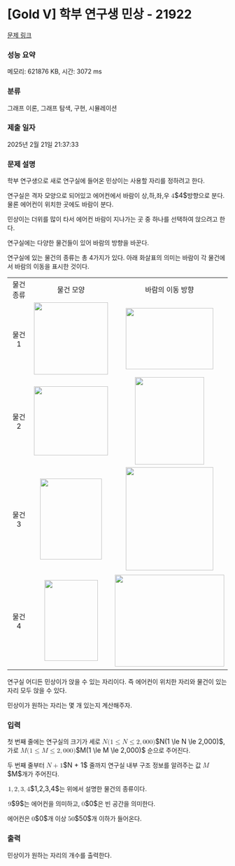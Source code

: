 # [Gold V] 학부 연구생 민상 - 21922 

[문제 링크](https://www.acmicpc.net/problem/21922) 

### 성능 요약

메모리: 621876 KB, 시간: 3072 ms

### 분류

그래프 이론, 그래프 탐색, 구현, 시뮬레이션

### 제출 일자

2025년 2월 21일 21:37:33

### 문제 설명

<p>학부 연구생으로 새로 연구실에 들어온 민상이는 사용할 자리를 정하려고 한다.</p>

<p>연구실은 격자 모양으로 되어있고 에어컨에서 바람이 상,하,좌,우 <mjx-container class="MathJax" jax="CHTML" style="font-size: 109%; position: relative;"><mjx-math class="MJX-TEX" aria-hidden="true"><mjx-mn class="mjx-n"><mjx-c class="mjx-c34"></mjx-c></mjx-mn></mjx-math><mjx-assistive-mml unselectable="on" display="inline"><math xmlns="http://www.w3.org/1998/Math/MathML"><mn>4</mn></math></mjx-assistive-mml><span aria-hidden="true" class="no-mathjax mjx-copytext">$4$</span></mjx-container>방향으로 분다. 물론 에어컨이 위치한 곳에도 바람이 분다.</p>

<p>민상이는 더위를 많이 타서 에어컨 바람이 지나가는 곳 중 하나를 선택하여 앉으려고 한다.</p>

<p>연구실에는 다양한 물건들이 있어 바람의 방향을 바꾼다.</p>

<p>연구실에 있는 물건의 종류는 총 4가지가 있다. 아래 화살표의 의미는 바람이 각 물건에서 바람의 이동을 표시한 것이다.</p>

<table class="table table-bordered">
	<tbody>
		<tr>
			<td style="text-align: center;">물건 종류</td>
			<td style="text-align: center;">물건 모양</td>
			<td style="text-align: center;">바람의 이동 방향</td>
		</tr>
		<tr>
			<td style="text-align: center;">물건 1</td>
			<td style="text-align: center;"><img alt="" src="https://upload.acmicpc.net/fc51a710-aba3-495e-9633-7f2f99a05311/-/crop/743x727/586,188/-/preview/" style="height: 165px; width: 169px;"></td>
			<td style="text-align: center;"><img alt="" src="https://upload.acmicpc.net/a17fba2d-62cb-436f-b832-8d7215d52ea2/-/crop/542x380/689,350/-/preview/" style="height: 140px; width: 200px;"></td>
		</tr>
		<tr>
			<td style="text-align: center;">물건 2</td>
			<td style="text-align: center;"><img alt="" src="https://upload.acmicpc.net/50cf291b-eee5-48f1-98e3-44cfd9bf8bb0/-/crop/712x666/604,208/-/preview/" style="height: 158px; width: 169px;"><br>
			 </td>
			<td style="text-align: center;"><img alt="" src="https://upload.acmicpc.net/a8e6d8d9-f329-404e-882e-28c916757cdf/-/crop/357x453/785,317/-/preview/" style="width: 158px; height: 200px;"></td>
		</tr>
		<tr>
			<td style="text-align: center;">물건 3</td>
			<td style="text-align: center;"><img alt="" src="https://upload.acmicpc.net/a182264f-02ee-4881-941f-fd9888dd1282/-/crop/821x1080/551,0/-/preview/" style="height: 185px; width: 141px;"></td>
			<td style="text-align: center;"><img alt="" src="https://upload.acmicpc.net/c0be3b8b-3c46-4fd5-97de-1702b9bac229/-/crop/695x820/614,125/-/preview/" style="height: 236px; width: 200px;"></td>
		</tr>
		<tr>
			<td style="text-align: center;">물건 4</td>
			<td style="text-align: center;">
			<p><img alt="" src="https://upload.acmicpc.net/9de8a3b6-6d09-4298-98a6-da28a4fd6e30/-/crop/712x1080/599,0/-/preview/" style="height: 185px; width: 122px;"></p>
			</td>
			<td style="text-align: center;"><img alt="" src="https://upload.acmicpc.net/55a653da-8200-4d00-9d2a-9d698d4794a0/-/crop/821x691/551,198/-/preview/" style="width: 250px; height: 210px;"></td>
		</tr>
	</tbody>
</table>

<p>연구실 어디든 민상이가 앉을 수 있는 자리이다. 즉 에어컨이 위치한 자리와 물건이 있는 자리 모두 앉을 수 있다.</p>

<p>민상이가 원하는 자리는 몇 개 있는지 계산해주자.</p>

### 입력 

 <p>첫 번째 줄에는 연구실의 크기가 세로 <mjx-container class="MathJax" jax="CHTML" style="font-size: 109%; position: relative;"><mjx-math class="MJX-TEX" aria-hidden="true"><mjx-mi class="mjx-i"><mjx-c class="mjx-c1D441 TEX-I"></mjx-c></mjx-mi><mjx-mo class="mjx-n"><mjx-c class="mjx-c28"></mjx-c></mjx-mo><mjx-mn class="mjx-n"><mjx-c class="mjx-c31"></mjx-c></mjx-mn><mjx-mo class="mjx-n" space="4"><mjx-c class="mjx-c2264"></mjx-c></mjx-mo><mjx-mi class="mjx-i" space="4"><mjx-c class="mjx-c1D441 TEX-I"></mjx-c></mjx-mi><mjx-mo class="mjx-n" space="4"><mjx-c class="mjx-c2264"></mjx-c></mjx-mo><mjx-mn class="mjx-n" space="4"><mjx-c class="mjx-c32"></mjx-c></mjx-mn><mjx-mo class="mjx-n"><mjx-c class="mjx-c2C"></mjx-c></mjx-mo><mjx-mn class="mjx-n" space="2"><mjx-c class="mjx-c30"></mjx-c><mjx-c class="mjx-c30"></mjx-c><mjx-c class="mjx-c30"></mjx-c></mjx-mn><mjx-mo class="mjx-n"><mjx-c class="mjx-c29"></mjx-c></mjx-mo></mjx-math><mjx-assistive-mml unselectable="on" display="inline"><math xmlns="http://www.w3.org/1998/Math/MathML"><mi>N</mi><mo stretchy="false">(</mo><mn>1</mn><mo>≤</mo><mi>N</mi><mo>≤</mo><mn>2</mn><mo>,</mo><mn>000</mn><mo stretchy="false">)</mo></math></mjx-assistive-mml><span aria-hidden="true" class="no-mathjax mjx-copytext">$N(1 \le N \le 2,000)$</span></mjx-container>, 가로 <mjx-container class="MathJax" jax="CHTML" style="font-size: 109%; position: relative;"><mjx-math class="MJX-TEX" aria-hidden="true"><mjx-mi class="mjx-i"><mjx-c class="mjx-c1D440 TEX-I"></mjx-c></mjx-mi><mjx-mo class="mjx-n"><mjx-c class="mjx-c28"></mjx-c></mjx-mo><mjx-mn class="mjx-n"><mjx-c class="mjx-c31"></mjx-c></mjx-mn><mjx-mo class="mjx-n" space="4"><mjx-c class="mjx-c2264"></mjx-c></mjx-mo><mjx-mi class="mjx-i" space="4"><mjx-c class="mjx-c1D440 TEX-I"></mjx-c></mjx-mi><mjx-mo class="mjx-n" space="4"><mjx-c class="mjx-c2264"></mjx-c></mjx-mo><mjx-mn class="mjx-n" space="4"><mjx-c class="mjx-c32"></mjx-c></mjx-mn><mjx-mo class="mjx-n"><mjx-c class="mjx-c2C"></mjx-c></mjx-mo><mjx-mn class="mjx-n" space="2"><mjx-c class="mjx-c30"></mjx-c><mjx-c class="mjx-c30"></mjx-c><mjx-c class="mjx-c30"></mjx-c></mjx-mn><mjx-mo class="mjx-n"><mjx-c class="mjx-c29"></mjx-c></mjx-mo></mjx-math><mjx-assistive-mml unselectable="on" display="inline"><math xmlns="http://www.w3.org/1998/Math/MathML"><mi>M</mi><mo stretchy="false">(</mo><mn>1</mn><mo>≤</mo><mi>M</mi><mo>≤</mo><mn>2</mn><mo>,</mo><mn>000</mn><mo stretchy="false">)</mo></math></mjx-assistive-mml><span aria-hidden="true" class="no-mathjax mjx-copytext">$M(1 \le M \le 2,000)$</span></mjx-container> 순으로 주어진다.</p>

<p>두 번째 줄부터 <mjx-container class="MathJax" jax="CHTML" style="font-size: 109%; position: relative;"><mjx-math class="MJX-TEX" aria-hidden="true"><mjx-mi class="mjx-i"><mjx-c class="mjx-c1D441 TEX-I"></mjx-c></mjx-mi><mjx-mo class="mjx-n" space="3"><mjx-c class="mjx-c2B"></mjx-c></mjx-mo><mjx-mn class="mjx-n" space="3"><mjx-c class="mjx-c31"></mjx-c></mjx-mn></mjx-math><mjx-assistive-mml unselectable="on" display="inline"><math xmlns="http://www.w3.org/1998/Math/MathML"><mi>N</mi><mo>+</mo><mn>1</mn></math></mjx-assistive-mml><span aria-hidden="true" class="no-mathjax mjx-copytext">$N + 1$</span></mjx-container> 줄까지 연구실 내부 구조 정보를 알려주는 값 <mjx-container class="MathJax" jax="CHTML" style="font-size: 109%; position: relative;"><mjx-math class="MJX-TEX" aria-hidden="true"><mjx-mi class="mjx-i"><mjx-c class="mjx-c1D440 TEX-I"></mjx-c></mjx-mi></mjx-math><mjx-assistive-mml unselectable="on" display="inline"><math xmlns="http://www.w3.org/1998/Math/MathML"><mi>M</mi></math></mjx-assistive-mml><span aria-hidden="true" class="no-mathjax mjx-copytext">$M$</span></mjx-container>개가 주어진다.</p>

<p><mjx-container class="MathJax" jax="CHTML" style="font-size: 109%; position: relative;"> <mjx-math class="MJX-TEX" aria-hidden="true"><mjx-mn class="mjx-n"><mjx-c class="mjx-c31"></mjx-c></mjx-mn><mjx-mo class="mjx-n"><mjx-c class="mjx-c2C"></mjx-c></mjx-mo><mjx-mn class="mjx-n" space="2"><mjx-c class="mjx-c32"></mjx-c></mjx-mn><mjx-mo class="mjx-n"><mjx-c class="mjx-c2C"></mjx-c></mjx-mo><mjx-mn class="mjx-n" space="2"><mjx-c class="mjx-c33"></mjx-c></mjx-mn><mjx-mo class="mjx-n"><mjx-c class="mjx-c2C"></mjx-c></mjx-mo><mjx-mn class="mjx-n" space="2"><mjx-c class="mjx-c34"></mjx-c></mjx-mn></mjx-math><mjx-assistive-mml unselectable="on" display="inline"><math xmlns="http://www.w3.org/1998/Math/MathML"><mn>1</mn><mo>,</mo><mn>2</mn><mo>,</mo><mn>3</mn><mo>,</mo><mn>4</mn></math></mjx-assistive-mml><span aria-hidden="true" class="no-mathjax mjx-copytext">$1,2,3,4$</span></mjx-container>는 위에서 설명한 물건의 종류이다.</p>

<p><mjx-container class="MathJax" jax="CHTML" style="font-size: 109%; position: relative;"> <mjx-math class="MJX-TEX" aria-hidden="true"><mjx-mn class="mjx-n"><mjx-c class="mjx-c39"></mjx-c></mjx-mn></mjx-math><mjx-assistive-mml unselectable="on" display="inline"><math xmlns="http://www.w3.org/1998/Math/MathML"><mn>9</mn></math></mjx-assistive-mml><span aria-hidden="true" class="no-mathjax mjx-copytext">$9$</span></mjx-container>는 에어컨을 의미하고, <mjx-container class="MathJax" jax="CHTML" style="font-size: 109%; position: relative;"><mjx-math class="MJX-TEX" aria-hidden="true"><mjx-mn class="mjx-n"><mjx-c class="mjx-c30"></mjx-c></mjx-mn></mjx-math><mjx-assistive-mml unselectable="on" display="inline"><math xmlns="http://www.w3.org/1998/Math/MathML"><mn>0</mn></math></mjx-assistive-mml><span aria-hidden="true" class="no-mathjax mjx-copytext">$0$</span></mjx-container>은 빈 공간을 의미한다.</p>

<p>에어컨은 <mjx-container class="MathJax" jax="CHTML" style="font-size: 109%; position: relative;"><mjx-math class="MJX-TEX" aria-hidden="true"><mjx-mn class="mjx-n"><mjx-c class="mjx-c30"></mjx-c></mjx-mn></mjx-math><mjx-assistive-mml unselectable="on" display="inline"><math xmlns="http://www.w3.org/1998/Math/MathML"><mn>0</mn></math></mjx-assistive-mml><span aria-hidden="true" class="no-mathjax mjx-copytext">$0$</span></mjx-container>개 이상 <mjx-container class="MathJax" jax="CHTML" style="font-size: 109%; position: relative;"><mjx-math class="MJX-TEX" aria-hidden="true"><mjx-mn class="mjx-n"><mjx-c class="mjx-c35"></mjx-c><mjx-c class="mjx-c30"></mjx-c></mjx-mn></mjx-math><mjx-assistive-mml unselectable="on" display="inline"><math xmlns="http://www.w3.org/1998/Math/MathML"><mn>50</mn></math></mjx-assistive-mml><span aria-hidden="true" class="no-mathjax mjx-copytext">$50$</span></mjx-container>개 이하가 들어온다.</p>

### 출력 

 <p>민상이가 원하는 자리의 개수를 출력한다.</p>

